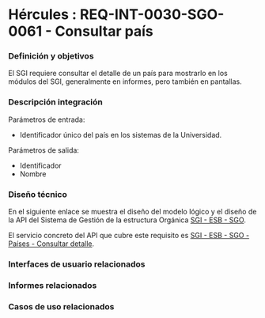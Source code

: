 # Hércules : REQ\-INT\-0030\-SGO\-0061 \- Consultar país













### Definición y objetivos

El SGI requiere consultar el detalle de un país para mostrarlo en los módulos del SGI, generalmente en informes, pero también en pantallas.

### Descripción integración

Parámetros de entrada: 

* Identificador único del país en los sistemas de la Universidad.

Parámetros de salida:

* Identificador
* Nombre

### Diseño técnico

En el siguiente enlace se muestra el diseño del modelo lógico y el diseño de la API del Sistema de Gestión de la estructura Orgánica [SGI \- ESB \- SGO](https://confluence.um.es/confluence/display/HERCULES/SGI+-+ESB+-+SGO "https://confluence.um.es/confluence/display/HERCULES/SGI+-+ESB+-+SGO").

El servicio concreto del API que cubre este requisito es [SGI \- ESB \- SGO \- Países \- Consultar detalle](/hercules/sgi-sistema-de-gestion-de-investigacion/diseno/componentes/sgi-esb/sgi-esb-sgo/sgi-esb-sgo-paises-consultar-detalle.md "/hercules/sgi-sistema-de-gestion-de-investigacion/diseno/componentes/sgi-esb/sgi-esb-sgo/sgi-esb-sgo-paises-consultar-detalle.md").

  








### Interfaces de usuario relacionados







### Informes relacionados







### Casos de uso relacionados









